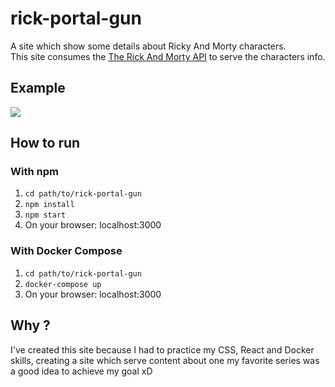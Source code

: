 # rick-portal-gun
A site which show some details about Ricky And Morty characters.  
This site consumes the [The Rick And Morty API](https://rickandmortyapi.com/) to serve the characters info.  
## Example  
![](gifExample.gif)  
## How to run
### With npm
1. ```cd path/to/rick-portal-gun```  
2. ```npm install```  
3. ```npm start ```  
4. On your browser: localhost:3000
### With Docker Compose
1. ```cd path/to/rick-portal-gun```  
2. ```docker-compose up```    
3. On your browser: localhost:3000
## Why ?  
I've created this site because I had to practice my CSS, React and Docker skills, creating a site which serve content about one my favorite series was a good idea to achieve my goal xD

